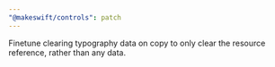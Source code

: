 ```yaml
---
"@makeswift/controls": patch
---
```


Finetune clearing typography data on copy to only clear the resource reference, rather than any data.
